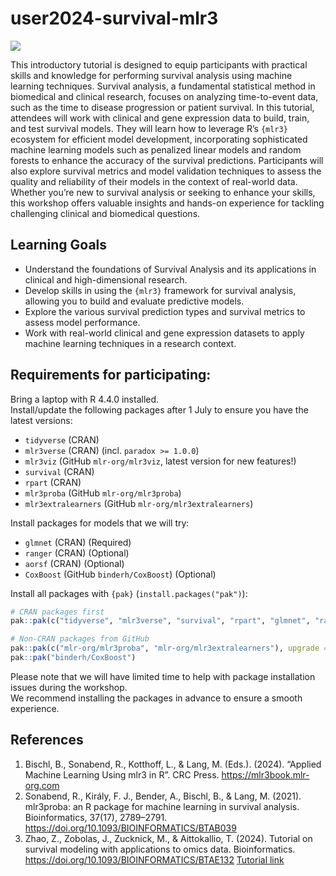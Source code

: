 
<!-- README.md is generated from README.Rmd. Please edit that file -->

# user2024-survival-mlr3

<!-- badges: start -->

[![](https://img.shields.io/badge/useR!2024-Tutorial-blue?style=flat)](https://sched.co/1c8vg)
<!-- badges: end -->

This introductory tutorial is designed to equip participants with
practical skills and knowledge for performing survival analysis using
machine learning techniques. Survival analysis, a fundamental
statistical method in biomedical and clinical research, focuses on
analyzing time-to-event data, such as the time to disease progression or
patient survival. In this tutorial, attendees will work with clinical
and gene expression data to build, train, and test survival models. They
will learn how to leverage R’s `{mlr3}` ecosystem for efficient model
development, incorporating sophisticated machine learning models such as
penalized linear models and random forests to enhance the accuracy of
the survival predictions. Participants will also explore survival
metrics and model validation techniques to assess the quality and
reliability of their models in the context of real-world data. Whether
you’re new to survival analysis or seeking to enhance your skills, this
workshop offers valuable insights and hands-on experience for tackling
challenging clinical and biomedical questions.

## Learning Goals

- Understand the foundations of Survival Analysis and its applications
  in clinical and high-dimensional research.
- Develop skills in using the `{mlr3}` framework for survival analysis,
  allowing you to build and evaluate predictive models.
- Explore the various survival prediction types and survival metrics to
  assess model performance.
- Work with real-world clinical and gene expression datasets to apply
  machine learning techniques in a research context.

## Requirements for participating:

Bring a laptop with R 4.4.0 installed.  
Install/update the following packages after 1 July to ensure you have
the latest versions:

- `tidyverse` (CRAN)
- `mlr3verse` (CRAN) (incl. `paradox >= 1.0.0`)
- `mlr3viz` (GitHub `mlr-org/mlr3viz`, latest version for new features!)
- `survival` (CRAN)
- `rpart` (CRAN)
- `mlr3proba` (GitHub `mlr-org/mlr3proba`)
- `mlr3extralearners` (GitHub `mlr-org/mlr3extralearners`)

Install packages for models that we will try:

- `glmnet` (CRAN) (Required)
- `ranger` (CRAN) (Optional)
- `aorsf` (CRAN) (Optional)
- `CoxBoost` (GitHub `binderh/CoxBoost`) (Optional)

Install all packages with `{pak}` (`install.packages("pak")`):

``` r
# CRAN packages first
pak::pak(c("tidyverse", "mlr3verse", "survival", "rpart", "glmnet", "ranger", "aorsf"), upgrade = TRUE)

# Non-CRAN packages from GitHub
pak::pak(c("mlr-org/mlr3proba", "mlr-org/mlr3extralearners"), upgrade = TRUE)
pak::pak("binderh/CoxBoost")
```

Please note that we will have limited time to help with package
installation issues during the workshop.  
We recommend installing the packages in advance to ensure a smooth
experience.

## References

1.  Bischl, B., Sonabend, R., Kotthoff, L., & Lang, M. (Eds.). (2024).
    “Applied Machine Learning Using mlr3 in R”. CRC Press.
    <https://mlr3book.mlr-org.com>
2.  Sonabend, R., Király, F. J., Bender, A., Bischl, B., & Lang, M.
    (2021). mlr3proba: an R package for machine learning in survival
    analysis. Bioinformatics, 37(17), 2789–2791.
    <https://doi.org/10.1093/BIOINFORMATICS/BTAB039>
3.  Zhao, Z., Zobolas, J., Zucknick, M., & Aittokallio, T. (2024).
    Tutorial on survival modeling with applications to omics data.
    Bioinformatics. <https://doi.org/10.1093/BIOINFORMATICS/BTAE132>
    [Tutorial link](https://ocbe-uio.github.io/survomics/survomics.html)
